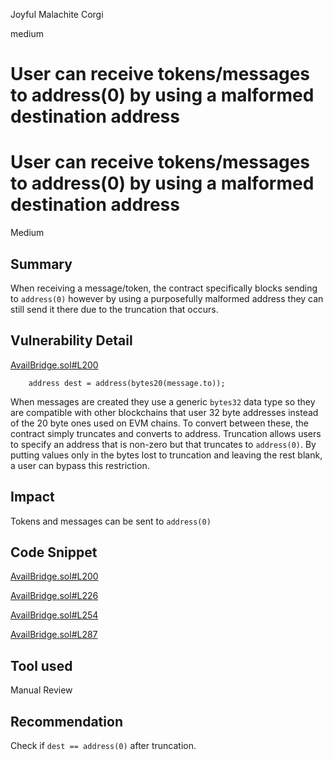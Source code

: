 Joyful Malachite Corgi

medium

# User can receive tokens/messages to address(0) by using a malformed destination address

# User can receive tokens/messages to address(0) by using a malformed destination address

Medium

## Summary

When receiving a message/token, the contract specifically blocks sending to `address(0)` however by using a purposefully malformed address they can still send it there due to the truncation that occurs.

## Vulnerability Detail

[AvailBridge.sol#L200](https://github.com/sherlock-audit/2023-12-avail/blob/main/contracts/src/AvailBridge.sol#L200)

        address dest = address(bytes20(message.to));

When messages are created they use a generic `bytes32` data type so they are compatible with other blockchains that user 32 byte addresses instead of the 20 byte ones used on EVM chains. To convert between these, the contract simply truncates and converts to address. Truncation allows users to specify an address that is non-zero but that truncates to `address(0)`. By putting values only in the bytes lost to truncation and leaving the rest blank, a user can bypass this restriction.

## Impact

Tokens and messages can be sent to `address(0)`

## Code Snippet

[AvailBridge.sol#L200](https://github.com/sherlock-audit/2023-12-avail/blob/main/contracts/src/AvailBridge.sol#L200)

[AvailBridge.sol#L226](https://github.com/sherlock-audit/2023-12-avail/blob/main/contracts/src/AvailBridge.sol#L226)

[AvailBridge.sol#L254](https://github.com/sherlock-audit/2023-12-avail/blob/main/contracts/src/AvailBridge.sol#L254)

[AvailBridge.sol#L287](https://github.com/sherlock-audit/2023-12-avail/blob/main/contracts/src/AvailBridge.sol#L287)

## Tool used

Manual Review

## Recommendation

Check if `dest == address(0)` after truncation.
